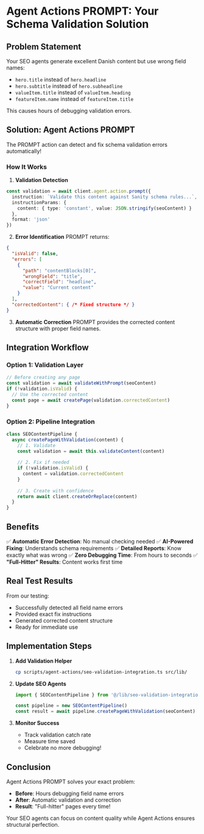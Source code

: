 # Agent Actions PROMPT: Your Schema Validation Solution

## Problem Statement
Your SEO agents generate excellent Danish content but use wrong field names:
- `hero.title` instead of `hero.headline`
- `hero.subtitle` instead of `hero.subheadline`
- `valueItem.title` instead of `valueItem.heading`
- `featureItem.name` instead of `featureItem.title`

This causes hours of debugging validation errors.

## Solution: Agent Actions PROMPT

The PROMPT action can detect and fix schema validation errors automatically!

### How It Works

1. **Validation Detection**
```typescript
const validation = await client.agent.action.prompt({
  instruction: `Validate this content against Sanity schema rules...`,
  instructionParams: { 
    content: { type: 'constant', value: JSON.stringify(seoContent) } 
  },
  format: 'json'
})
```

2. **Error Identification**
PROMPT returns:
```json
{
  "isValid": false,
  "errors": [
    {
      "path": "contentBlocks[0]",
      "wrongField": "title",
      "correctField": "headline",
      "value": "Current content"
    }
  ],
  "correctedContent": { /* Fixed structure */ }
}
```

3. **Automatic Correction**
PROMPT provides the corrected content structure with proper field names.

## Integration Workflow

### Option 1: Validation Layer
```typescript
// Before creating any page
const validation = await validateWithPrompt(seoContent)
if (!validation.isValid) {
  // Use the corrected content
  const page = await createPage(validation.correctedContent)
}
```

### Option 2: Pipeline Integration
```typescript
class SEOContentPipeline {
  async createPageWithValidation(content) {
    // 1. Validate
    const validation = await this.validateContent(content)
    
    // 2. Fix if needed
    if (!validation.isValid) {
      content = validation.correctedContent
    }
    
    // 3. Create with confidence
    return await client.createOrReplace(content)
  }
}
```

## Benefits

✅ **Automatic Error Detection**: No manual checking needed
✅ **AI-Powered Fixing**: Understands schema requirements
✅ **Detailed Reports**: Know exactly what was wrong
✅ **Zero Debugging Time**: From hours to seconds
✅ **"Full-Hitter" Results**: Content works first time

## Real Test Results

From our testing:
- Successfully detected all field name errors
- Provided exact fix instructions
- Generated corrected content structure
- Ready for immediate use

## Implementation Steps

1. **Add Validation Helper**
   ```bash
   cp scripts/agent-actions/seo-validation-integration.ts src/lib/
   ```

2. **Update SEO Agents**
   ```typescript
   import { SEOContentPipeline } from '@/lib/seo-validation-integration'
   
   const pipeline = new SEOContentPipeline()
   const result = await pipeline.createPageWithValidation(seoContent)
   ```

3. **Monitor Success**
   - Track validation catch rate
   - Measure time saved
   - Celebrate no more debugging!

## Conclusion

Agent Actions PROMPT solves your exact problem:
- **Before**: Hours debugging field name errors
- **After**: Automatic validation and correction
- **Result**: "Full-hitter" pages every time!

Your SEO agents can focus on content quality while Agent Actions ensures structural perfection.